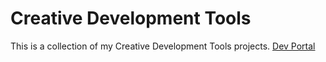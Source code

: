# Creative Development Tools
This is a collection of my Creative Development Tools projects.
[Dev Portal](http://creative.colorado.edu/~jema5807/dev/)
